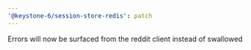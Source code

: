 ```yaml
---
'@keystone-6/session-store-redis': patch
---
```


Errors will now be surfaced from the reddit client instead of swallowed
